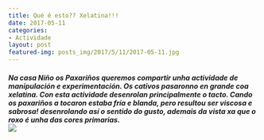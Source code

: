 ```yaml
---
title: Qué é esto?? Xelatina!!!
date: 2017-05-11
categories:
- Actividade
layout: post
featured-img: posts_img/2017/5/11/2017-05-11.jpg
---
```


 <h5 class="center header text_h2">
     Na casa Niño os Paxariños queremos compartir unha actividade de manipulación e experimentación.
     <!--more-->
    Os cativos pasaronno en grande coa xelatina. Con esta actividade desenrolan principalmente o tacto.
    Cando os paxariños a tocaron estaba fría e blanda, pero resultou ser viscosa e sabrosa! desenrolando
    así o sentido do gusto, ademais da vista xa que o roxo é unha das cores primarias.

 <div class="row">
     <div class="col s12 m12">
         <img class="responsive-img" src="{{ site.baseurl }}/posts_img/2017/5/11/2017-05-11.jpg">
     </div>
 </div>